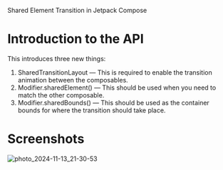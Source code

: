 Shared Element Transition in Jetpack Compose

# Introduction to the API
This introduces three new things:

 1. SharedTransitionLayout — This is required to enable the transition animation between the composables.
 2. Modifier.sharedElement() — This should be used when you need to match the other composable.
 3. Modifier.sharedBounds() — This should be used as the container bounds for where the transition should take place.

# Screenshots

![photo_2024-11-13_21-30-53](https://github.com/user-attachments/assets/2899dbe8-90ea-475e-808e-f99661b11fa7)
